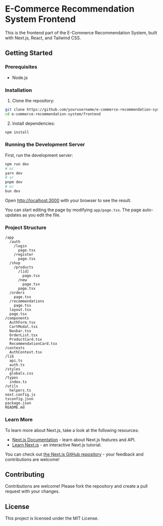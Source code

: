 # E-Commerce Recommendation System Frontend

This is the frontend part of the E-Commerce Recommendation System, built with Next.js, React, and Tailwind CSS.

## Getting Started

### Prerequisites

- Node.js

### Installation

1. Clone the repository:

```bash
git clone https://github.com/yourusername/e-commerce-recommendation-system.git
cd e-commerce-recommendation-system/frontend
```

2. Install dependencies:

```bash
npm install
```

### Running the Development Server

First, run the development server:

```bash
npm run dev
# or
yarn dev
# or
pnpm dev
# or
bun dev
```

Open [http://localhost:3000](http://localhost:3000) with your browser to see the result.

You can start editing the page by modifying `app/page.tsx`. The page auto-updates as you edit the file.

### Project Structure

```
/app
  /auth
    /login
      page.tsx
    /register
      page.tsx
  /shop
    /products
      /[id]
        page.tsx
      /new
        page.tsx
      page.tsx
  /orders
    page.tsx
  /recommendations
    page.tsx
  layout.tsx
  page.tsx
/components
  AuthForm.tsx
  CartModal.tsx
  Navbar.tsx
  OrderList.tsx
  ProductCard.tsx
  RecommendationCard.tsx
/contexts
  AuthContext.tsx
/lib
  api.ts
  auth.ts
/styles
  globals.css
/types
  index.ts
/utils
  helpers.ts
next.config.js
tsconfig.json
package.json
README.md
```

### Learn More

To learn more about Next.js, take a look at the following resources:

- [Next.js Documentation](https://nextjs.org/docs) - learn about Next.js features and API.
- [Learn Next.js](https://nextjs.org/learn) - an interactive Next.js tutorial.

You can check out [the Next.js GitHub repository](https://github.com/vercel/next.js) - your feedback and contributions are welcome!

## Contributing

Contributions are welcome! Please fork the repository and create a pull request with your changes.

## License

This project is licensed under the MIT License.